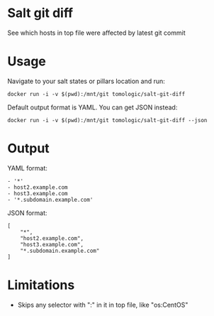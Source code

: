 # Salt git diff
See which hosts in top file were affected by latest git commit

# Usage
Navigate to your salt states or pillars location and run:

    docker run -i -v $(pwd):/mnt/git tomologic/salt-git-diff

Default output format is YAML. You can get JSON instead:

    docker run -i -v $(pwd):/mnt/git tomologic/salt-git-diff --json

# Output
YAML format:

    - '*'
    - host2.example.com
    - host3.example.com
    - '*.subdomain.example.com'

JSON format:

    [
        "*",
        "host2.example.com",
        "host3.example.com",
        "*.subdomain.example.com"
    ]
    
# Limitations
* Skips any selector with ":" in it in top file, like "os:CentOS"
